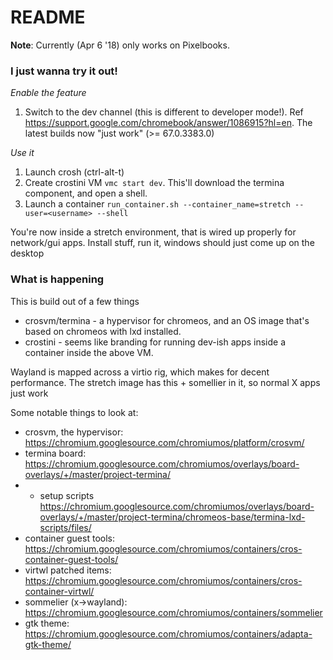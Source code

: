 # README

**Note**: Currently (Apr 6 '18) only works on Pixelbooks.

### I just wanna try it out!

*Enable the feature*
1. Switch to the dev channel (this is different to developer mode!). Ref https://support.google.com/chromebook/answer/1086915?hl=en. The latest builds now "just work" (>= 67.0.3383.0)

*Use it*
1. Launch crosh (ctrl-alt-t)
1. Create crostini VM `vmc start dev`. This'll download the termina component, and open a shell.
1. Launch a container `run_container.sh --container_name=stretch --user=<username> --shell`

You're now inside a stretch environment, that is wired up properly for network/gui apps. Install stuff, run it, windows should just come up on the desktop

### What is happening

This is build out of a few things
* crosvm/termina - a hypervisor for chromeos, and an OS image that's based on chromeos with lxd installed.
* crostini - seems like branding for running dev-ish apps inside a container inside the above VM.

Wayland is mapped across a virtio rig, which makes for decent performance. The stretch image has this + somellier in it, so normal X apps just work

Some notable things to look at:
* crosvm, the hypervisor: https://chromium.googlesource.com/chromiumos/platform/crosvm/
* termina board: https://chromium.googlesource.com/chromiumos/overlays/board-overlays/+/master/project-termina/
* * setup scripts https://chromium.googlesource.com/chromiumos/overlays/board-overlays/+/master/project-termina/chromeos-base/termina-lxd-scripts/files/
* container guest tools: https://chromium.googlesource.com/chromiumos/containers/cros-container-guest-tools/
* virtwl patched items: https://chromium.googlesource.com/chromiumos/containers/cros-container-virtwl/
* sommelier (x->wayland): https://chromium.googlesource.com/chromiumos/containers/sommelier
* gtk theme: https://chromium.googlesource.com/chromiumos/containers/adapta-gtk-theme/
